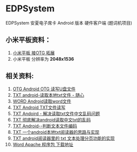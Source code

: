 # EDPSystem</br>
EDPSystem 安夏电子席卡 Android 版本 硬件客户端 (题词机项目) </br>

## 小米平板资料：</br>

1. [小米平板 接OTG 拓展](http://tieba.baidu.com/p/3664369635)</br>
2. 小米平板 分辨率为 **2048x1536**<br>


## 相关资料:</br>

1. [OTG		Android OTG 读写U盘文件](http://blog.csdn.net/csdn635406113/article/details/70146041)</br>
2. [TXT		android-读取本地txt文件 - 随心](http://blog.csdn.net/super_level/article/details/8530992)</br>
3. [WORD 	Android读取word文件](http://www.cnblogs.com/aisi-liu/p/5379218.html)</br>
4. [TXT 	Android TXT文件读写](http://blog.csdn.net/wirelessqa/article/details/7807762)</br>
5. [TXT 	Andoird - 解决读取txt文件中文乱码问题](http://blog.csdn.net/dengta_snowwhite/article/details/6418384)</br>
6. [TXT 	彻底解决android读取中文txt的乱码](http://www.cnblogs.com/tc310/p/4015233.html)</br>
7. [TXT 	Android--判断文本文件编码](http://blog.csdn.net/u012587637/article/details/40107557)</br>
8. [TXT     一个android本地txt阅读器的思路与实现](http://blog.csdn.net/qq_33705491/article/details/53228996?locationNum=2&fps=1)</br>
9. [TXT     android阅读器里的 txt 文本处理分页功能的实现](http://blog.csdn.net/gaoanchen/article/details/50437111)<br>
10. [Word Apache 程序包 下载地址](http://poi.apache.org/download.html#POI-3.16)<br>